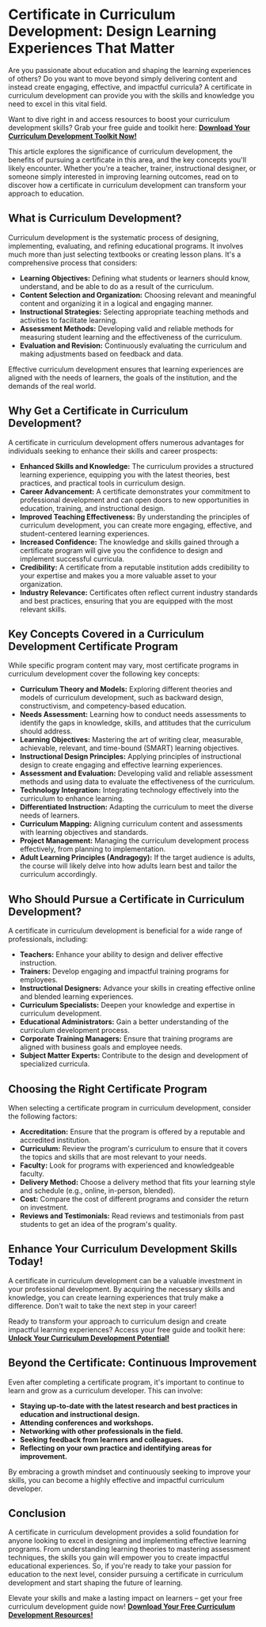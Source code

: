 # Certificate in Curriculum Development: Design Learning Experiences That Matter

Are you passionate about education and shaping the learning experiences of others? Do you want to move beyond simply delivering content and instead create engaging, effective, and impactful curricula? A certificate in curriculum development can provide you with the skills and knowledge you need to excel in this vital field.

Want to dive right in and access resources to boost your curriculum development skills? Grab your free guide and toolkit here: [**Download Your Curriculum Development Toolkit Now!**](https://udemywork.com/certificate-in-curriculum-development)

This article explores the significance of curriculum development, the benefits of pursuing a certificate in this area, and the key concepts you'll likely encounter. Whether you're a teacher, trainer, instructional designer, or someone simply interested in improving learning outcomes, read on to discover how a certificate in curriculum development can transform your approach to education.

## What is Curriculum Development?

Curriculum development is the systematic process of designing, implementing, evaluating, and refining educational programs. It involves much more than just selecting textbooks or creating lesson plans. It's a comprehensive process that considers:

*   **Learning Objectives:** Defining what students or learners should know, understand, and be able to do as a result of the curriculum.
*   **Content Selection and Organization:** Choosing relevant and meaningful content and organizing it in a logical and engaging manner.
*   **Instructional Strategies:** Selecting appropriate teaching methods and activities to facilitate learning.
*   **Assessment Methods:** Developing valid and reliable methods for measuring student learning and the effectiveness of the curriculum.
*   **Evaluation and Revision:** Continuously evaluating the curriculum and making adjustments based on feedback and data.

Effective curriculum development ensures that learning experiences are aligned with the needs of learners, the goals of the institution, and the demands of the real world.

## Why Get a Certificate in Curriculum Development?

A certificate in curriculum development offers numerous advantages for individuals seeking to enhance their skills and career prospects:

*   **Enhanced Skills and Knowledge:** The curriculum provides a structured learning experience, equipping you with the latest theories, best practices, and practical tools in curriculum design.
*   **Career Advancement:** A certificate demonstrates your commitment to professional development and can open doors to new opportunities in education, training, and instructional design.
*   **Improved Teaching Effectiveness:** By understanding the principles of curriculum development, you can create more engaging, effective, and student-centered learning experiences.
*   **Increased Confidence:** The knowledge and skills gained through a certificate program will give you the confidence to design and implement successful curricula.
*   **Credibility:** A certificate from a reputable institution adds credibility to your expertise and makes you a more valuable asset to your organization.
*   **Industry Relevance:** Certificates often reflect current industry standards and best practices, ensuring that you are equipped with the most relevant skills.

## Key Concepts Covered in a Curriculum Development Certificate Program

While specific program content may vary, most certificate programs in curriculum development cover the following key concepts:

*   **Curriculum Theory and Models:** Exploring different theories and models of curriculum development, such as backward design, constructivism, and competency-based education.
*   **Needs Assessment:** Learning how to conduct needs assessments to identify the gaps in knowledge, skills, and attitudes that the curriculum should address.
*   **Learning Objectives:** Mastering the art of writing clear, measurable, achievable, relevant, and time-bound (SMART) learning objectives.
*   **Instructional Design Principles:** Applying principles of instructional design to create engaging and effective learning experiences.
*   **Assessment and Evaluation:** Developing valid and reliable assessment methods and using data to evaluate the effectiveness of the curriculum.
*   **Technology Integration:** Integrating technology effectively into the curriculum to enhance learning.
*   **Differentiated Instruction:** Adapting the curriculum to meet the diverse needs of learners.
*   **Curriculum Mapping:** Aligning curriculum content and assessments with learning objectives and standards.
*   **Project Management:** Managing the curriculum development process effectively, from planning to implementation.
*   **Adult Learning Principles (Andragogy):** If the target audience is adults, the course will likely delve into how adults learn best and tailor the curriculum accordingly.

## Who Should Pursue a Certificate in Curriculum Development?

A certificate in curriculum development is beneficial for a wide range of professionals, including:

*   **Teachers:** Enhance your ability to design and deliver effective instruction.
*   **Trainers:** Develop engaging and impactful training programs for employees.
*   **Instructional Designers:** Advance your skills in creating effective online and blended learning experiences.
*   **Curriculum Specialists:** Deepen your knowledge and expertise in curriculum development.
*   **Educational Administrators:** Gain a better understanding of the curriculum development process.
*   **Corporate Training Managers:** Ensure that training programs are aligned with business goals and employee needs.
*   **Subject Matter Experts:** Contribute to the design and development of specialized curricula.

## Choosing the Right Certificate Program

When selecting a certificate program in curriculum development, consider the following factors:

*   **Accreditation:** Ensure that the program is offered by a reputable and accredited institution.
*   **Curriculum:** Review the program's curriculum to ensure that it covers the topics and skills that are most relevant to your needs.
*   **Faculty:** Look for programs with experienced and knowledgeable faculty.
*   **Delivery Method:** Choose a delivery method that fits your learning style and schedule (e.g., online, in-person, blended).
*   **Cost:** Compare the cost of different programs and consider the return on investment.
*   **Reviews and Testimonials:** Read reviews and testimonials from past students to get an idea of the program's quality.

## Enhance Your Curriculum Development Skills Today!

A certificate in curriculum development can be a valuable investment in your professional development. By acquiring the necessary skills and knowledge, you can create learning experiences that truly make a difference. Don't wait to take the next step in your career!

Ready to transform your approach to curriculum design and create impactful learning experiences? Access your free guide and toolkit here: [**Unlock Your Curriculum Development Potential!**](https://udemywork.com/certificate-in-curriculum-development)

## Beyond the Certificate: Continuous Improvement

Even after completing a certificate program, it's important to continue to learn and grow as a curriculum developer. This can involve:

*   **Staying up-to-date with the latest research and best practices in education and instructional design.**
*   **Attending conferences and workshops.**
*   **Networking with other professionals in the field.**
*   **Seeking feedback from learners and colleagues.**
*   **Reflecting on your own practice and identifying areas for improvement.**

By embracing a growth mindset and continuously seeking to improve your skills, you can become a highly effective and impactful curriculum developer.

## Conclusion

A certificate in curriculum development provides a solid foundation for anyone looking to excel in designing and implementing effective learning programs. From understanding learning theories to mastering assessment techniques, the skills you gain will empower you to create impactful educational experiences. So, if you're ready to take your passion for education to the next level, consider pursuing a certificate in curriculum development and start shaping the future of learning.

Elevate your skills and make a lasting impact on learners – get your free curriculum development guide now! [**Download Your Free Curriculum Development Resources!**](https://udemywork.com/certificate-in-curriculum-development)
